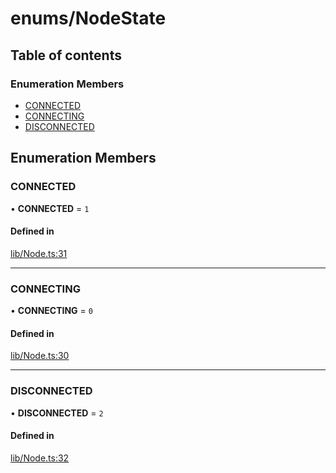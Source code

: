 # enums/NodeState

## Table of contents

### Enumeration Members

- [CONNECTED](enums.NodeState.md#connected)
- [CONNECTING](enums.NodeState.md#connecting)
- [DISCONNECTED](enums.NodeState.md#disconnected)

## Enumeration Members

### CONNECTED

• **CONNECTED** = ``1``

#### Defined in

[lib/Node.ts:31](https://github.com/hmes98318/LavaShark/blob/f32fcc81c4b5b95e62c43d544e14f8b81f1be683/src/lib/Node.ts#L31)

___

### CONNECTING

• **CONNECTING** = ``0``

#### Defined in

[lib/Node.ts:30](https://github.com/hmes98318/LavaShark/blob/f32fcc81c4b5b95e62c43d544e14f8b81f1be683/src/lib/Node.ts#L30)

___

### DISCONNECTED

• **DISCONNECTED** = ``2``

#### Defined in

[lib/Node.ts:32](https://github.com/hmes98318/LavaShark/blob/f32fcc81c4b5b95e62c43d544e14f8b81f1be683/src/lib/Node.ts#L32)
